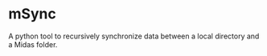 mSync
=========
A python tool to recursively synchronize data between a local directory and a Midas folder.

